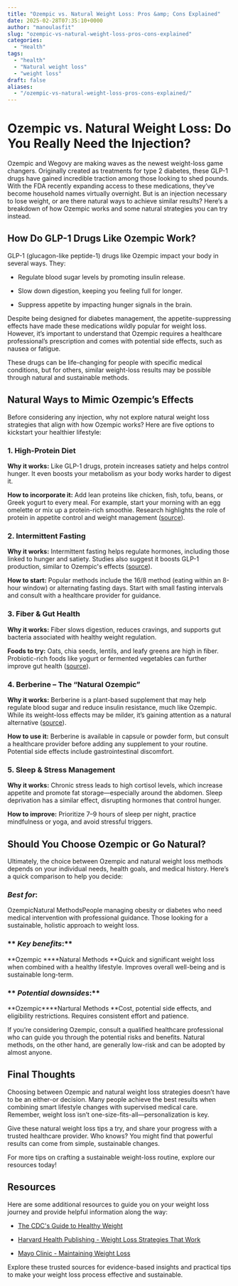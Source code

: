 ```yaml
---
title: "Ozempic vs. Natural Weight Loss: Pros &amp; Cons Explained"
date: 2025-02-28T07:35:10+0000
author: "manoulasfit"
slug: "ozempic-vs-natural-weight-loss-pros-cons-explained"
categories:
  - "Health"
tags:
  - "health"
  - "Natural weight loss"
  - "weight loss"
draft: false
aliases:
  - "/ozempic-vs-natural-weight-loss-pros-cons-explained/"
---
```

# Ozempic vs. Natural Weight Loss: Do You Really Need the Injection?

Ozempic and Wegovy are making waves as the newest weight-loss game changers. Originally created as treatments for type 2 diabetes, these GLP-1 drugs have gained incredible traction among those looking to shed pounds. With the FDA recently expanding access to these medications, they’ve become household names virtually overnight. But is an injection necessary to lose weight, or are there natural ways to achieve similar results? Here’s a breakdown of how Ozempic works and some natural strategies you can try instead.

## How Do GLP-1 Drugs Like Ozempic Work?

GLP-1 (glucagon-like peptide-1) drugs like Ozempic impact your body in several ways. They:

- Regulate blood sugar levels by promoting insulin release.

- Slow down digestion, keeping you feeling full for longer.

- Suppress appetite by impacting hunger signals in the brain.

Despite being designed for diabetes management, the appetite-suppressing effects have made these medications wildly popular for weight loss. However, it’s important to understand that Ozempic requires a healthcare professional’s prescription and comes with potential side effects, such as nausea or fatigue.

These drugs can be life-changing for people with specific medical conditions, but for others, similar weight-loss results may be possible through natural and sustainable methods.

## Natural Ways to Mimic Ozempic’s Effects

Before considering any injection, why not explore natural weight loss strategies that align with how Ozempic works? Here are five options to kickstart your healthier lifestyle:

### 1. High-Protein Diet

**Why it works:** Like GLP-1 drugs, protein increases satiety and helps control hunger. It even boosts your metabolism as your body works harder to digest it.

**How to incorporate it:** Add lean proteins like chicken, fish, tofu, beans, or Greek yogurt to every meal. For example, start your morning with an egg omelette or mix up a protein-rich smoothie. Research highlights the role of protein in appetite control and weight management ([source](https://www.ncbi.nlm.nih.gov/pmc/articles/PMC4258944/)).

### 2. Intermittent Fasting

**Why it works:** Intermittent fasting helps regulate hormones, including those linked to hunger and satiety. Studies also suggest it boosts GLP-1 production, similar to Ozempic's effects ([source](https://www.ncbi.nlm.nih.gov/pmc/articles/PMC5959807/)).

**How to start:** Popular methods include the 16/8 method (eating within an 8-hour window) or alternating fasting days. Start with small fasting intervals and consult with a healthcare provider for guidance.

### 3. Fiber & Gut Health

**Why it works:** Fiber slows digestion, reduces cravings, and supports gut bacteria associated with healthy weight regulation.

**Foods to try:** Oats, chia seeds, lentils, and leafy greens are high in fiber. Probiotic-rich foods like yogurt or fermented vegetables can further improve gut health ([source](https://www.ncbi.nlm.nih.gov/pmc/articles/PMC7428702/)).

### 4. Berberine – The “Natural Ozempic”

**Why it works:** Berberine is a plant-based supplement that may help regulate blood sugar and reduce insulin resistance, much like Ozempic. While its weight-loss effects may be milder, it’s gaining attention as a natural alternative ([source](https://www.eatingwell.com/article/8052584/berberine-natures-ozempic-but-is-it-safe/)).

**How to use it:** Berberine is available in capsule or powder form, but consult a healthcare provider before adding any supplement to your routine. Potential side effects include gastrointestinal discomfort.

### 5. Sleep & Stress Management

**Why it works:** Chronic stress leads to high cortisol levels, which increase appetite and promote fat storage—especially around the abdomen. Sleep deprivation has a similar effect, disrupting hormones that control hunger.

**How to improve:** Prioritize 7–9 hours of sleep per night, practice mindfulness or yoga, and avoid stressful triggers.

## Should You Choose Ozempic or Go Natural?

Ultimately, the choice between Ozempic and natural weight loss methods depends on your individual needs, health goals, and medical history. Here’s a quick comparison to help you decide:

### ***Best for*:**

OzempicNatural MethodsPeople managing obesity or diabetes who need medical intervention with professional guidance.
 Those looking for a sustainable, holistic approach to weight loss. 

### ** *Key benefits*:**

**Ozempic ****Natural Methods **Quick and significant weight loss when combined with a healthy lifestyle. Improves overall well-being and is sustainable long-term.

### ** *Potential downsides*:**

**Ozempic****Nartural Methods **Cost, potential side effects, and eligibility restrictions. Requires consistent effort and patience.

If you’re considering Ozempic, consult a qualified healthcare professional who can guide you through the potential risks and benefits. Natural methods, on the other hand, are generally low-risk and can be adopted by almost anyone.

## Final Thoughts

Choosing between Ozempic and natural weight loss strategies doesn’t have to be an either-or decision. Many people achieve the best results when combining smart lifestyle changes with supervised medical care. Remember, weight loss isn’t one-size-fits-all—personalization is key.

Give these natural weight loss tips a try, and share your progress with a trusted healthcare provider. Who knows? You might find that powerful results can come from simple, sustainable changes.

For more tips on crafting a sustainable weight-loss routine, explore our resources today!

## Resources

Here are some additional resources to guide you on your weight loss journey and provide helpful information along the way:

- [The CDC's Guide to Healthy Weight](https://www.cdc.gov/healthyweight/index.html)

- [Harvard Health Publishing - Weight Loss Strategies That Work](https://www.health.harvard.edu/staying-healthy/find-the-weight-loss-plan-that-works-for-you)

- [Mayo Clinic - Maintaining Weight Loss](https://www.mayoclinic.org/healthy-lifestyle/nutrition-and-healthy-eating/in-depth/weight-loss/art-20047752)

Explore these trusted sources for evidence-based insights and practical tips to make your weight loss process effective and sustainable.